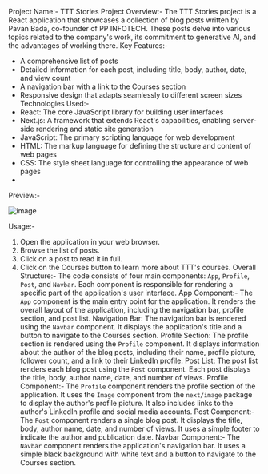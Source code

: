 Project Name:- TTT Stories
Project Overview:-
The TTT Stories project is a React application that showcases a collection of blog posts written by Pavan
Bada, co-founder of PP INFOTECH. These posts delve into various topics related to the company's work,
its commitment to generative AI, and the advantages of working there.
Key Features:-
- A comprehensive list of posts
- Detailed information for each post, including title, body, author, date, and view count
- A navigation bar with a link to the Courses section
- Responsive design that adapts seamlessly to different screen sizes
Technologies Used:-
- React: The core JavaScript library for building user interfaces
- Next.js: A framework that extends React's capabilities, enabling server-side rendering and static site
generation
- JavaScript: The primary scripting language for web development
- HTML: The markup language for defining the structure and content of web pages
- CSS: The style sheet language for controlling the appearance of web pages
- 
Preview:-

![image](https://github.com/Pavanbada/TTT/assets/128687789/5eba8e79-2bb1-44b8-90ec-bb16dbe1f179)

Usage:-
1. Open the application in your web browser.
2. Browse the list of posts.
3. Click on a post to read it in full.
4. Click on the Courses button to learn more about TTT's courses.
Overall Structure:-
The code consists of four main components: `App`, `Profile`, `Post`, and `Navbar`. Each component is
responsible for rendering a specific part of the application's user interface.
App Component:-
The `App` component is the main entry point for the application. It renders the overall layout of the
application, including the navigation bar, profile section, and post list.
Navigation Bar: The navigation bar is rendered using the `Navbar` component. It displays the
application's title and a button to navigate to the Courses section.
Profile Section: The profile section is rendered using the `Profile` component. It displays information
about the author of the blog posts, including their name, profile picture, follower count, and a link to
their LinkedIn profile.
Post List: The post list renders each blog post using the `Post` component. Each post displays the title,
body, author name, date, and number of views.
Profile Component:-
The `Profile` component renders the profile section of the application. It uses the `Image` component
from the `next/image` package to display the author's profile picture. It also includes links to the
author's LinkedIn profile and social media accounts.
Post Component:-
The `Post` component renders a single blog post. It displays the title, body, author name, date, and
number of views. It uses a simple footer to indicate the author and publication date.
Navbar Component:-
The `Navbar` component renders the application's navigation bar. It uses a simple black background
with white text and a button to navigate to the Courses section.

